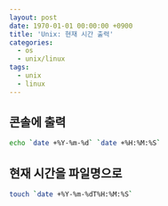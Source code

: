 ```yaml
---
layout: post
date: 1970-01-01 00:00:00 +0900
title: 'Unix: 현재 시간 출력'
categories:
  - os
  - unix/linux
tags:
  - unix
  - linux
---
```


## 콘솔에 출력
```bash
echo `date +%Y-%m-%d` `date +%H:%M:%S`
```

## 현재 시간을 파일명으로
```bash
touch `date +%Y-%m-%dT%H:%M:%S`
```

